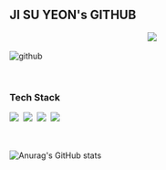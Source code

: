 ## JI SU YEON's GITHUB

<div align="center">
  <img src="![github](https://github.com/user-attachments/assets/16bcdc00-26a3-4a5a-b923-47f733f4eda6)" />&nbsp
</div>

![github](https://github.com/user-attachments/assets/81b71905-1d61-46b0-95c4-e1f12d405904)

<br>

<!--내용 부분-->
<h3 align="left">Tech Stack</h3>
<div align="left">
  <img src="https://img.shields.io/badge/html5-E34F26.svg?style=for-the-badge&logo=html5&logoColor=white" />&nbsp
  <img src="https://img.shields.io/badge/css3-1572B6.svg?style=for-the-badge&logo=css3&logoColor=white" />&nbsp
  <img src="https://img.shields.io/badge/javascript-F7DF1E.svg?style=for-the-badge&logo=javascript&logoColor=20232a" />&nbsp
  <img src="https://img.shields.io/badge/react-20232a.svg?style=for-the-badge&logo=react&logoColor=61DAFB" />&nbsp
</div>

<br>



<br>

![Anurag's GitHub stats](https://github-readme-stats.vercel.app/api?username=ji020429&show_icons=true&theme=shadow_green)
